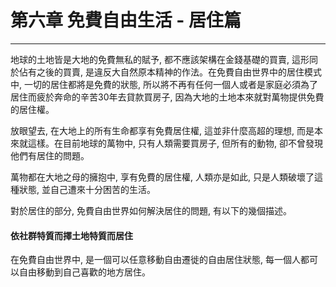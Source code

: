 # 第六章 免費自由生活 - 居住篇

---

地球的土地皆是大地的免費無私的賦予, 都不應該架構在金錢基礎的買賣, 這形同於佔有之後的買賣, 是違反大自然原本精神的作法。在免費自由世界中的居住模式中, 一切的居住都將是免費的狀態, 所以將不再有任何一個人或者是家庭必須為了居住而疲於奔命的辛苦30年去貸款買房子, 因為大地的土地本來就對萬物提供免費的居住權。

放眼望去, 在大地上的所有生命都享有免費居住權, 這並非什麼高超的理想, 而是本來就這樣。在目前地球的萬物中, 只有人類需要買房子, 但所有的動物, 卻不曾發現他們有居住的問題。

萬物都在大地之母的擁抱中, 享有免費的居住權, 人類亦是如此, 只是人類破壞了這種狀態, 並自己遭來十分困苦的生活。

對於居住的部分, 免費自由世界如何解決居住的問題, 有以下的幾個描述。

#### 依社群特質而擇土地特質而居住

在免費自由世界中, 是一個可以任意移動自由遷徙的自由居住狀態, 每一個人都可以自由移動到自己喜歡的地方居住。


